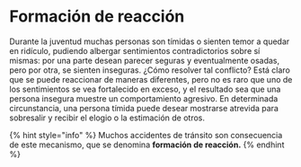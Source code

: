 # Formación de reacción

Durante la juventud muchas personas son tímidas o sienten temor a quedar en ridículo, pudiendo albergar sentimientos contradictorios sobre sí mismas: por una parte desean parecer seguras y eventualmente osadas, pero por otra, se sienten inseguras. ¿Cómo resolver tal conflicto? Está claro que se puede reaccionar de maneras diferentes, pero no es raro que uno de los sentimientos se vea fortalecido en exceso, y el resultado sea que una persona insegura muestre un comportamiento agresivo. En determinada circunstancia, una persona tímida puede desear mostrarse atrevida para sobresalir y recibir el elogio o la estimación de otros.

{% hint style="info" %}
Muchos accidentes de tránsito son consecuencia de este mecanismo, que se denomina **formación de reacción.**
{% endhint %}

